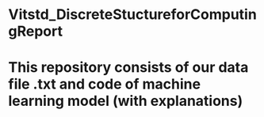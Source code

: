 # Vitstd_DiscreteStuctureforComputingReport
# This repository consists of our data file .txt and code of machine learning model (with explanations)
